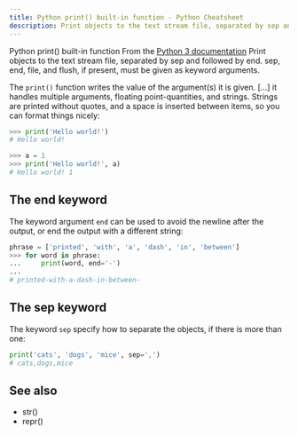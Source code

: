 ```yaml
---
title: Python print() built-in function - Python Cheatsheet
description: Print objects to the text stream file, separated by sep and followed by end. sep, end, file, and flush, if present, must be given as keyword arguments.
---
```


<base-title :title="frontmatter.title" :description="frontmatter.description">
Python print() built-in function
</base-title>

<base-disclaimer>
  <base-disclaimer-title>
    From the <a target="_blank" href="https://docs.python.org/3/library/functions.html#print">Python 3 documentation</a>
  </base-disclaimer-title>
  <base-disclaimer-content>
   Print objects to the text stream file, separated by sep and followed by end. sep, end, file, and flush, if present, must be given as keyword arguments.
  </base-disclaimer-content>
</base-disclaimer>

The `print()` function writes the value of the argument(s) it is given. [...] it handles multiple arguments, floating point-quantities, and strings. Strings are printed without quotes, and a space is inserted between items, so you can format things nicely:

```python
>>> print('Hello world!')
# Hello world!

>>> a = 1
>>> print('Hello world!', a)
# Hello world! 1
```

## The end keyword

The keyword argument `end` can be used to avoid the newline after the output, or end the output with a different string:

```python
phrase = ['printed', 'with', 'a', 'dash', 'in', 'between']
>>> for word in phrase:
...     print(word, end='-')
...
# printed-with-a-dash-in-between-
```

## The sep keyword

The keyword `sep` specify how to separate the objects, if there is more than one:

```python
print('cats', 'dogs', 'mice', sep=',')
# cats,dogs,mice
```

## See also

- <router-link to="/builtin/str">str()</router-link>
- <router-link to="/builtin/repr">repr()</router-link>

